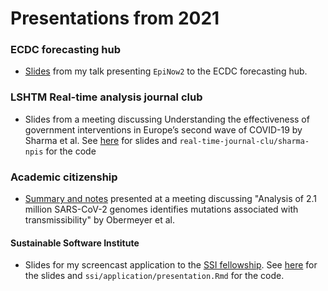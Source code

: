 
# Presentations from 2021

### ECDC forecasting hub

- [Slides](https://github.com/epiforecasts/covid19-forecast-hub-europe-website/raw/main/presentations/2021-09-22-epiforecasts-EpiNow2.pdf) from my talk presenting `EpiNow2` to the ECDC forecasting hub.

### LSHTM Real-time analysis journal club

- Slides from a meeting discussing Understanding the effectiveness of government interventions in Europe’s second wave of COVID-19 by Sharma et al. See [here](https://www.samabbott.co.uk/presentations/2021/real-time-journal-club/sharma-npis/presentation.pdf) for slides and `real-time-journal-clu/sharma-npis` for the code
### Academic citizenship

- [Summary and notes](https://notes.samabbott.co.uk/notes/papers/Analysis+of+2.1+million+SARS-CoV-2+genomes+identifies+mutations+associated+with+transmissibility) presented at a meeting discussing "Analysis of 2.1 million SARS-CoV-2 genomes identifies mutations associated with transmissibility" by Obermeyer et al. 

#### Sustainable Software Institute 

- Slides for my screencast application to the [SSI fellowship](https://www.software.ac.uk/programmes-and-events/fellowship-programme). See [here](https://www.samabbott.co.uk/presentations/2021/ssi/application/presentation.html) for the slides and `ssi/application/presentation.Rmd`  for the code.

